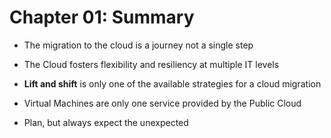 # Chapter 01: Summary

* The migration to the cloud is a journey not a single step

* The Cloud fosters flexibility and resiliency at multiple IT levels 

* **Lift and shift** is only one of the available strategies for a cloud migration

* Virtual Machines are only one service provided by the Public Cloud

* Plan, but always expect the unexpected
